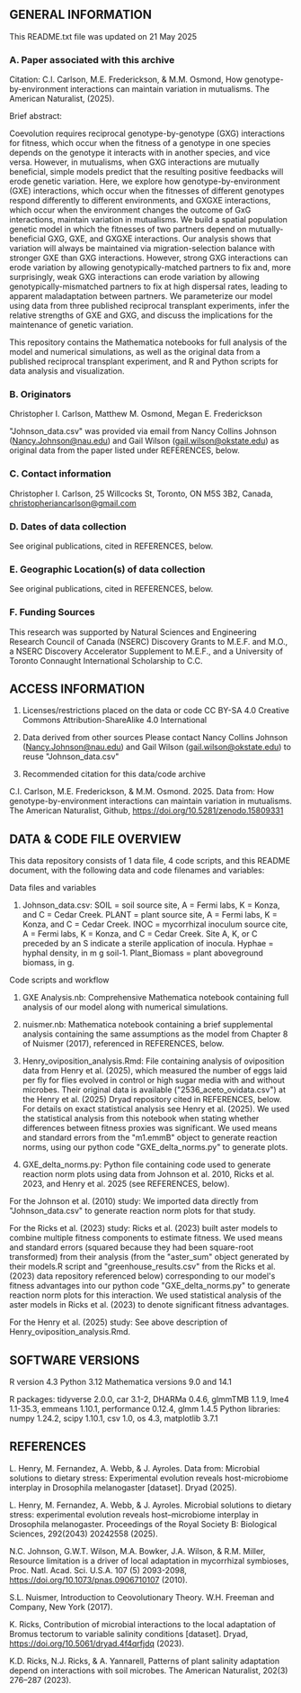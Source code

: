## GENERAL INFORMATION
This README.txt file was updated on 21 May 2025

### A. Paper associated with this archive
Citation: C.I. Carlson, M.E. Frederickson, & M.M. Osmond, How genotype-by-environment interactions can maintain variation in mutualisms. The American Naturalist, (2025). 

Brief abstract: 

Coevolution requires reciprocal genotype-by-genotype (GXG) interactions for fitness, which occur when the fitness of a genotype in one species depends on the genotype it interacts with in another species, and vice versa. However, in mutualisms, when GXG interactions are mutually beneficial, simple models predict that the resulting positive feedbacks will erode genetic variation. Here, we explore how genotype-by-environment (GXE) interactions, which occur when the fitnesses of different genotypes respond differently to different environments, and GXGXE interactions, which occur when the environment changes the outcome of GxG interactions, maintain variation in mutualisms. We build a spatial population genetic model in which the fitnesses of two partners depend on mutually-beneficial GXG, GXE, and GXGXE interactions. Our analysis shows that variation will always be maintained via migration-selection balance with stronger GXE than GXG interactions. However, strong GXG interactions can erode variation by allowing genotypically-matched partners to fix and, more surprisingly, weak GXG interactions can erode variation by allowing genotypically-mismatched partners to fix at high dispersal rates, leading to apparent maladaptation between partners. We parameterize our model using data from three published reciprocal transplant experiments, infer the relative strengths of GXE and GXG, and discuss the implications for the maintenance of genetic variation.

This repository contains the Mathematica notebooks for full analysis of the model and numerical simulations, as well as the original data from a published reciprocal transplant experiment, and R and Python scripts for data analysis and visualization.

### B. Originators
Christopher I. Carlson, Matthew M. Osmond, Megan E. Frederickson

"Johnson_data.csv" was provided via email from Nancy Collins Johnson (Nancy.Johnson@nau.edu) and Gail Wilson (gail.wilson@okstate.edu) as original data from the paper listed under REFERENCES, below. 

### C. Contact information
Christopher I. Carlson, 
25 Willcocks St, Toronto, ON M5S 3B2, Canada, 
christopheriancarlson@gmail.com

### D. Dates of data collection
See original publications, cited in REFERENCES, below.

### E. Geographic Location(s) of data collection
See original publications, cited in REFERENCES, below.

### F. Funding Sources
This research was supported by Natural Sciences and Engineering Research Council of Canada (NSERC) Discovery Grants to M.E.F. and M.O., a NSERC Discovery Accelerator Supplement to M.E.F., and a University of Toronto Connaught International Scholarship to C.C. 

## ACCESS INFORMATION
1. Licenses/restrictions placed on the data or code
CC BY-SA 4.0 Creative Commons Attribution-ShareAlike 4.0 International

2. Data derived from other sources
Please contact Nancy Collins Johnson (Nancy.Johnson@nau.edu) and Gail Wilson (gail.wilson@okstate.edu) to reuse "Johnson_data.csv"

3. Recommended citation for this data/code archive

C.I. Carlson, M.E. Frederickson, & M.M. Osmond. 2025. Data from: How genotype-by-environment interactions can maintain variation in mutualisms. The American Naturalist, Github, https://doi.org/10.5281/zenodo.15809331

## DATA & CODE FILE OVERVIEW
This data repository consists of 1 data file, 4 code scripts, and this README document, with the following data and code filenames and variables:

Data files and variables
1. Johnson_data.csv:
SOIL = soil source site, A = Fermi labs, K = Konza, and C = Cedar Creek. 
PLANT = plant source site, A = Fermi labs, K = Konza, and C = Cedar Creek. 
INOC = mycorrhizal inoculum source cite, A = Fermi labs, K = Konza, and C = Cedar Creek. Site A, K, or C preceded by an S indicate a sterile application of inocula. 
Hyphae =  hyphal density, in m g soil-1. 
Plant_Biomass = plant aboveground biomass, in g. 

Code scripts and workflow
1. GXE Analysis.nb: Comprehensive Mathematica notebook containing full analysis of our model along with numerical simulations. 

2. nuismer.nb: Mathematica notebook containing a brief supplemental analysis containing the same assumptions as the model from Chapter 8 of Nuismer (2017), referenced in REFERENCES, below. 

3. Henry_oviposition_analysis.Rmd: File containing analysis of oviposition data from Henry et al. (2025), which measured the number of eggs laid per fly for flies evolved in control or high sugar media with and without microbes. Their original data is available ("2536_aceto_ovidata.csv") at the Henry et al. (2025) Dryad repository cited in REFERENCES, below. For details on exact statistical analysis see Henry et al. (2025). We used the statistical analysis from this notebook when stating whether differences between fitness proxies was significant. We used means and standard errors from the "m1.emmB" object to generate reaction norms, using our python code "GXE_delta_norms.py" to generate plots. 

4. GXE_delta_norms.py: Python file containing code used to generate reaction norm plots using data from Johnson et al. 2010, Ricks et al. 2023, and Henry et al. 2025 (see REFERENCES, below). 

For the Johnson et al. (2010) study: We imported data directly from "Johnson_data.csv" to generate reaction norm plots for that study. 

For the Ricks et al. (2023) study: Ricks et al. (2023) built aster models to combine multiple fitness components to estimate  fitness. We used means and standard errors (squared because they had been square-root transformed) from their analysis (from the "aster_sum" object generated by their models.R script and "greenhouse_results.csv" from the Ricks et al. (2023) data repository referenced below) corresponding to our model's fitness advantages into our python code "GXE_delta_norms.py" to generate reaction norm plots for this interaction. We used statistical analysis of the aster models in Ricks et al. (2023) to denote significant fitness advantages. 

For the Henry et al. (2025) study: See above description of Henry_oviposition_analysis.Rmd.

## SOFTWARE VERSIONS
R version 4.3
Python 3.12
Mathematica versions 9.0 and 14.1

R packages: tidyverse 2.0.0, car 3.1-2, DHARMa 0.4.6, glmmTMB 1.1.9, lme4 1.1-35.3, emmeans 1.10.1, performance 0.12.4, glmm 1.4.5
Python libraries: numpy 1.24.2, scipy 1.10.1, csv 1.0, os 4.3, matplotlib 3.7.1

## REFERENCES
L. Henry, M. Fernandez, A. Webb, & J. Ayroles. Data from: Microbial solutions to dietary stress: Experimental evolution reveals host-microbiome interplay in Drosophila melanogaster [dataset]. Dryad (2025).

L. Henry, M. Fernandez, A. Webb, & J. Ayroles.  Microbial solutions to dietary stress: experimental evolution reveals host–microbiome interplay in Drosophila melanogaster. Proceedings of the Royal Society B: Biological Sciences, 292(2043) 20242558 (2025).

N.C. Johnson, G.W.T. Wilson, M.A. Bowker, J.A. Wilson, & R.M. Miller, Resource limitation is a driver of local adaptation in mycorrhizal symbioses, Proc. Natl. Acad. Sci. U.S.A. 107 (5) 2093-2098, https://doi.org/10.1073/pnas.0906710107 (2010).

S.L. Nuismer, Introduction to Ceovolutionary Theory. W.H. Freeman and Company, New York (2017). 

K. Ricks, Contribution of microbial interactions to the local adaptation of Bromus tectorum to variable salinity conditions [dataset]. Dryad, https://doi.org/10.5061/dryad.4f4qrfjdq (2023).

K.D. Ricks, N.J. Ricks, & A. Yannarell, Patterns of plant salinity adaptation depend on interactions with soil microbes. The American Naturalist, 202(3) 276–287 (2023). 




